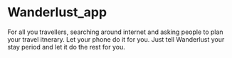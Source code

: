 # Wanderlust_app

For all you travellers, searching around internet and asking people to plan your travel itnerary. Let your phone do it for you.
Just tell Wanderlust your stay period and let it do the rest for you.
